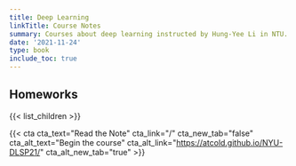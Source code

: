 ```yaml
---
title: Deep Learning
linkTitle: Course Notes
summary: Courses about deep learning instructed by Hung-Yee Li in NTU.  
date: '2021-11-24'
type: book
include_toc: true
---
```


<!-- {{< figure src="featured.png" >}} -->


 ## Homeworks

{{< list_children >}}

{{< cta cta_text="Read the Note" cta_link="/" cta_new_tab="false" cta_alt_text="Begin the course" cta_alt_link="https://atcold.github.io/NYU-DLSP21/" cta_alt_new_tab="true" >}}
